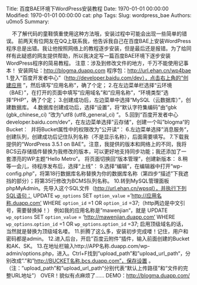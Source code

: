 Title: 百度BAE环境下WordPress安装教程
Date: 1970-01-01 00:00:00
Modified: 1970-01-01 00:00:00
cat: php
Tags: 
Slug: wordpress_bae
Authors: u0mo5 
Summary: 

 
 
不了解代码的童鞋慎重使用这种方法哦，安装过程中可能会出现一些简单的错误。
前两天有位网友在QQ上联系我，他告诉我自己在百度BAE上安装WordPress程序总是出错。我让他按照网络上的教程逐步安装，但是最后还是报错。为了给同样有此疑惑的网友提供帮助，所以我决定写一篇百度BAE环境下逐步安装WordPress程序的简易教程。 注意：涉及到修改文件的地方，千万不能使用记事本！ 安装网址：http://blogma.duapp.com 程序包：http://url.ehan.cn/wp4bae 1.登入“百度开发者中心”（http://developer.baidu.com/dev），点击右上角的“创建应用 ”，然后填写“应用名称”，确了个定；  2.在左边菜单栏选择“云环境（BAE）”，在打开的页面中填写“应用域名”和“应用名称”，“环境类型”选择“PHP”，确了个定；  3.创建成功后，左边菜单中选择“MySQL（云数据库）”，创建数据库。  4.数据库创建成功后，选择“设置”，将“默认字符集编码”由“gbk (gbk_chinese_ci) ”改为“utf8 (utf8_general_ci) ”。  5.回到“百度开发者中心developer.baidu.com/dev“，在左边菜单选择”云存储“，创建一个叫”blogma“的Bucket：  并将Bucket属性中的权限改为”公开读“：  6.左边菜单选择”消息服务“，创建队列，创建成功后记住队列名称（不是显示名称），后面需要填写。  7.下载我提供的“WordPress 3.5.1 on BAE”。注意，我提供的版本和网络上的不同，我将BCS云存储插件替换为我修改的版本，可以更好地支持同步功能；我还添加了一套漂亮的WP主题“Hello Metro”。 将页面切换回“版本管理”，创建新版本：  8.稍等一会儿，待程序发布后，选择“上线”：  9.选择“编辑”，在编辑器中打开“wp-config.php”，将第18行数据库名称替换为你的数据库名称（第四步“描述”下我遮挡的部分）；将第35行修改为BCMS队列名称。 10.转到MySQL管理面板phpMyAdmin。先导入这个SQL文件（http://url.ehan.cn/wpsql），并执行下列SQL语句：
UPDATE `wp_options` SET `option_value` =’http://应用名称.duapp.com’ WHERE `option_id` =1 OR `option_id` =37;（http两边是中文引号，需要替换掉！）
例如我的应用名称是”mawenjian“，就是
UPDATE `wp_options` SET `option_value` = ‘http://mawenjian.duapp.com’ WHERE `wp_options`.`option_id` =1 OR `wp_options`.`option_id` =37;
启用顶级域名的话，当然就是替换为顶级域名喽。 11.折腾了这么多，安装初步完成喽！记住，用户和密码都是admin。 12.进入后台，开启”百度云附件”插件，输入前面创建的Bucket和AK、SK。 13.在地址栏输入http://APP名称.duapp.com/wp-admin/options.php，进入。Ctrl+F找到”upload_path”和”upload_url_path“，分别改成”.”和”http://BUCKET名称.bcs.duapp.com”，保存设置 。（注：”upload_path”和”upload_url_path“分别代表“默认上传路径”和“文件的完整URL地址”）  OVER！貌似有点麻烦了…… DEMO：http://blogma.duapp.com/
